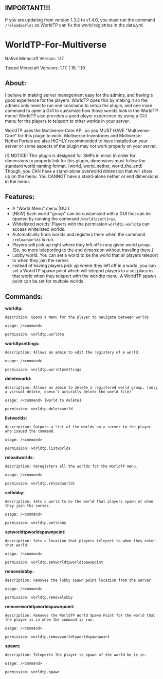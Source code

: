 ## __IMPORTANT!!!__
If you are updating from version 1.3.2 to v1.4.0, you must run the command `/reloadworlds` so WorldTP can fix the world registries in the data.yml.

# WorldTP-For-Multiverse

Native Minecraft Version: 1.17

Tested Minecraft Versions: 1.17, 1.18, 1.19


## __About:__

I believe in making server management easy for the admins, and having a good experience for the players. WorldTP does this by making it so the admins only need to run one command to setup the plugin, and one more command to open a GUI to customize how those worlds look in the WorldTP menu! WorldTP also provides a good player experience by using a GUI menu for the players to teleport to other worlds in your server.

WorldTP uses the Multiverse-Core API, so you MUST HAVE "Multiverse-Core" for this plugin to work. Multiverse-Inventories and Multiverse-NetherPortals are also HIGHLY recommended to have installed on your server or some aspects of the plugin may not work properly on your server.

[!] NOTICE! This plugin is designed for SMPs in mind. In order for dimensions to properly link for this plugin, dimensions must follow the standard world naming format. (world, world_nether, world_the_end) Though, you CAN have a stand-alone overworld dimension that will show up on the menu. You CANNOT have a stand-alone nether or end dimensions in the menu.

## __Features:__

* A "World Menu" menu (GUI).
* [NEW] Each world "group" can be customized with a GUI that can be opened by running the command `/worldtpsettings`.
* Whitelisted worlds! Players with the permission `worldtp.worldtp` can access whitelisted worlds.
* Automatically finds worlds and registers them when the command `/reloadworlds` is run.
* Players will pick up right where they left off in any given world group. (So, no more teleporting to the end dimension without traveling there.)
* Lobby world. You can set a world to be the world that all players teleport to when they join the server.
* Instead of having players pick up where they left off in a world, you can set a WorldTP spawn point which will teleport players to a set place in that world when they teleport with the worldtp menu. A WorldTP spawn point can be set for multiple worlds.

## __Commands:__

  __worldtp:__
  
    descrition: Opens a menu for the player to navigate between worlds
    
    usage: /<command>
    
    permission: worldtp.worldtp


  __worldtpsettings:__
  
    description: Allows an admin to edit the registery of a world.
    
    usage: /<command>
    
    permission: worldtp.worldtpsettings


  __deleteworld:__
  
    description: Allows an admin to delete a registered world group. (only a virtual delete, doesn't acturally delete the world file)
    
    usage: /<command> [world to delete]
    
    permission: worldtp.deleteworld
    

  __listworlds:__
  
    description: Outputs a list of the worlds on a server to the player who issued the command.
    
    usage: /<command>
    
    permission: worldtp.listworlds
    

  __reloadworlds:__
  
    description: Reregisters all the worlds for the WorldTP menu.
    
    usage: /<command>
    
    permission: worldtp.reloadworlds
    

  __setlobby:__
  
    description: Sets a world to be the world that players spawn at when they join the server.
    
    usage: /<command>
    
    permission: worldtp.setlobby
    

  __setworldtpworldspawnpoint:__
  
    description: Sets a location that players teleport to when they enter that world.
    
    usage: /<command>
    
    permission: worldtp.setworldtpworldspawnpoint
    

  __removelobby:__
  
    description: Removes the lobby spawn point location from the server.
    
    usage: /<command>
    
    permission: worldtp.removelobby
    

  __removeworldtpworldspawnpoint:__
  
    description: Removes the WorldTP World Spawn Point for the world that the player is in when the command is run.
    
    usage: /<command>
    
    permission: worldtp.removeworldtpworldspawnpoint
    

  __spawn:__
  
    description: Teleports the player to spawn of the world he is in.
    
    usage: /<command>
    
    permission: worldtp.spawn
    

